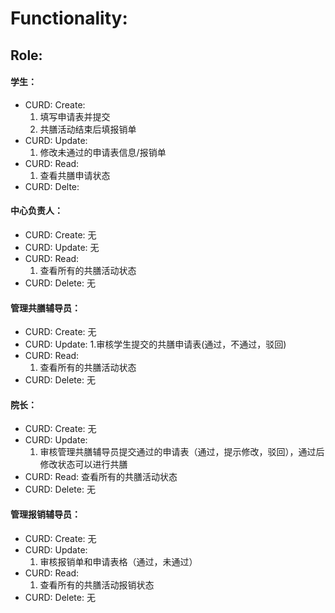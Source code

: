 # Functionality:
## Role:
#### 学生：
* CURD: Create: 
     1. 填写申请表并提交
     2. 共膳活动结束后填报销单
* CURD: Update: 
  	 1. 修改未通过的申请表信息/报销单
* CURD: Read: 
    1. 查看共膳申请状态
* CURD: Delte: 
 	
 	
#### 中心负责人：
* CURD: Create: 无
* CURD: Update: 无
* CURD: Read: 
    1. 查看所有的共膳活动状态* CURD: Delete: 无
#### 管理共膳辅导员：
* CURD: Create: 无
* CURD: Update: 
   	1.审核学生提交的共膳申请表(通过，不通过，驳回)
* CURD: Read: 
    1. 查看所有的共膳活动状态* CURD: Delete: 无
#### 院长：
* CURD: Create: 无
* CURD: Update: 
   	1. 审核管理共膳辅导员提交通过的申请表（通过，提示修改，驳回），通过后修改状态可以进行共膳
* CURD: Read: 查看所有的共膳活动状态* CURD: Delete: 无
#### 管理报销辅导员：
* CURD: Create: 无
* CURD: Update: 
   	1. 审核报销单和申请表格（通过，未通过）
* CURD: Read: 
    1. 查看所有的共膳活动报销状态* CURD: Delete: 无